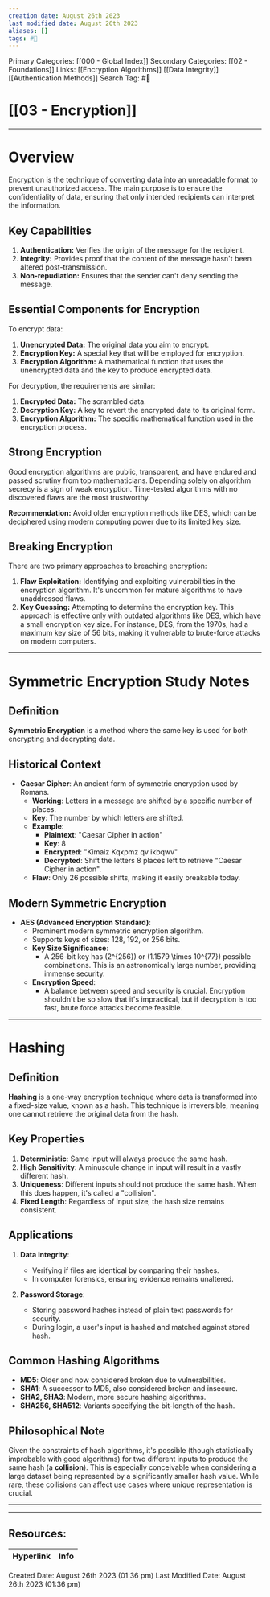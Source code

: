 ```yaml
---
creation date: August 26th 2023
last modified date: August 26th 2023
aliases: []
tags: #📖
---
```


Primary Categories: [[000 - Global Index]] 
Secondary Categories: [[02 - Foundations]] 
Links: [[Encryption Algorithms]] [[Data Integrity]] [[Authentication Methods]] 
Search Tag: #📖  

# [[03 - Encryption]]  

___
# Overview

Encryption is the technique of converting data into an unreadable format to prevent unauthorized access. The main purpose is to ensure the confidentiality of data, ensuring that only intended recipients can interpret the information.
## Key Capabilities

1. **Authentication:** Verifies the origin of the message for the recipient.
2. **Integrity:** Provides proof that the content of the message hasn't been altered post-transmission.
3. **Non-repudiation:** Ensures that the sender can't deny sending the message.
## Essential Components for Encryption

To encrypt data:
1. **Unencrypted Data:** The original data you aim to encrypt.
2. **Encryption Key:** A special key that will be employed for encryption.
3. **Encryption Algorithm:** A mathematical function that uses the unencrypted data and the key to produce encrypted data.

For decryption, the requirements are similar:
1. **Encrypted Data:** The scrambled data.
2. **Decryption Key:** A key to revert the encrypted data to its original form.
3. **Encryption Algorithm:** The specific mathematical function used in the encryption process.
## Strong Encryption

Good encryption algorithms are public, transparent, and have endured and passed scrutiny from top mathematicians. Depending solely on algorithm secrecy is a sign of weak encryption. Time-tested algorithms with no discovered flaws are the most trustworthy.

**Recommendation:** Avoid older encryption methods like DES, which can be deciphered using modern computing power due to its limited key size.
## Breaking Encryption

There are two primary approaches to breaching encryption:
1. **Flaw Exploitation:** Identifying and exploiting vulnerabilities in the encryption algorithm. It's uncommon for mature algorithms to have unaddressed flaws.
2. **Key Guessing:** Attempting to determine the encryption key. This approach is effective only with outdated algorithms like DES, which have a small encryption key size. For instance, DES, from the 1970s, had a maximum key size of 56 bits, making it vulnerable to brute-force attacks on modern computers.

---
# Symmetric Encryption Study Notes

## Definition

**Symmetric Encryption** is a method where the same key is used for both encrypting and decrypting data.
## Historical Context

- **Caesar Cipher**: An ancient form of symmetric encryption used by Romans.
  - **Working**: Letters in a message are shifted by a specific number of places.
  - **Key**: The number by which letters are shifted.
  - **Example**: 
    - **Plaintext**: "Caesar Cipher in action"
    - **Key**: 8
    - **Encrypted**: "Kimaiz Kqxpmz qv ikbqwv"
    - **Decrypted**: Shift the letters 8 places left to retrieve "Caesar Cipher in action".
  - **Flaw**: Only 26 possible shifts, making it easily breakable today.
## Modern Symmetric Encryption

- **AES (Advanced Encryption Standard)**:
  - Prominent modern symmetric encryption algorithm.
  - Supports keys of sizes: 128, 192, or 256 bits.
  - **Key Size Significance**:
    - A 256-bit key has \(2^{256}\) or \(1.1579 \times 10^{77}\) possible combinations. This is an astronomically large number, providing immense security.
  - **Encryption Speed**:
    - A balance between speed and security is crucial. Encryption shouldn't be so slow that it's impractical, but if decryption is too fast, brute force attacks become feasible.

---
# Hashing
## Definition

**Hashing** is a one-way encryption technique where data is transformed into a fixed-size value, known as a hash. This technique is irreversible, meaning one cannot retrieve the original data from the hash.
## Key Properties

1. **Deterministic**: Same input will always produce the same hash.
2. **High Sensitivity**: A minuscule change in input will result in a vastly different hash.
3. **Uniqueness**: Different inputs should not produce the same hash. When this does happen, it's called a "collision".
4. **Fixed Length**: Regardless of input size, the hash size remains consistent.
## Applications

1. **Data Integrity**:
    - Verifying if files are identical by comparing their hashes.
    - In computer forensics, ensuring evidence remains unaltered.
  
2. **Password Storage**:
    - Storing password hashes instead of plain text passwords for security.
    - During login, a user's input is hashed and matched against stored hash.
## Common Hashing Algorithms

- **MD5**: Older and now considered broken due to vulnerabilities.
- **SHA1**: A successor to MD5, also considered broken and insecure.
- **SHA2, SHA3**: Modern, more secure hashing algorithms.
- **SHA256, SHA512**: Variants specifying the bit-length of the hash.
## Philosophical Note

Given the constraints of hash algorithms, it's possible (though statistically improbable with good algorithms) for two different inputs to produce the same hash (a **collision**). This is especially conceivable when considering a large dataset being represented by a significantly smaller hash value. While rare, these collisions can affect use cases where unique representation is crucial.

---






___

## Resources:

| Hyperlink | Info |
| --------- | ---- |


Created Date: August 26th 2023 (01:36 pm) 
Last Modified Date: August 26th 2023 (01:36 pm)
